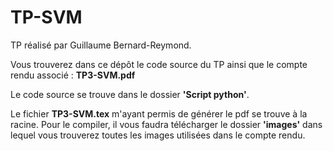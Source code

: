 # TP-SVM

TP réalisé par Guillaume Bernard-Reymond. 

Vous trouverez dans ce dépôt le code source du TP ainsi que le compte rendu associé : **TP3-SVM.pdf** 

Le code source se trouve dans le dossier **'Script python'**.

Le fichier **TP3-SVM.tex** m'ayant permis de générer le pdf se trouve à la racine. Pour le compiler, il vous faudra télécharger le dossier **'images'** dans lequel vous trouverez toutes les images utilisées dans le compte rendu.
